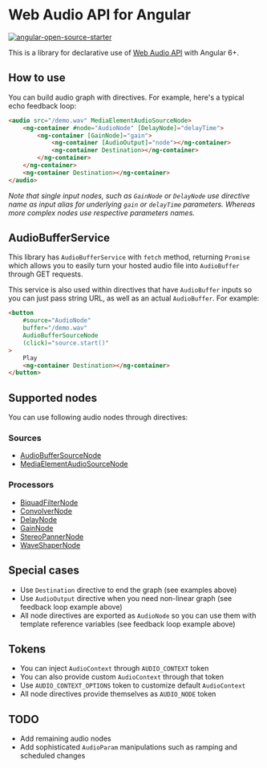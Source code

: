 # Web Audio API for Angular

[![angular-open-source-starter](https://img.shields.io/badge/made%20with-angular--open--source--starter-d81676?logo=angular)](https://github.com/TinkoffCreditSystems/angular-open-source-starter)

This is a library for declarative use of [Web Audio API](https://developer.mozilla.org/en-US/docs/Web/API/Web_Audio_API) with Angular 6+.

## How to use

You can build audio graph with directives. For example, here's a typical echo feedback loop:

```html
<audio src="/demo.wav" MediaElementAudioSourceNode>
    <ng-container #node="AudioNode" [DelayNode]="delayTime">
        <ng-container [GainNode]="gain">
            <ng-container [AudioOutput]="node"></ng-container>
            <ng-container Destination></ng-container>
        </ng-container>
    </ng-container>
    <ng-container Destination></ng-container>
</audio>
```

_Note that single input nodes, such as `GainNode` or `DelayNode` use directive name as
input alias for underlying `gain` or `delayTime` parameters. Whereas more complex nodes
use respective parameters names._

## AudioBufferService

This library has `AudioBufferService` with `fetch` method, returning `Promise` which allows
you to easily turn your hosted audio file into `AudioBuffer` through GET requests.

This service is also used within directives that have `AudioBuffer` inputs so you can just
pass string URL, as well as an actual `AudioBuffer`. For example:

```html
<button
    #source="AudioNode"
    buffer="/demo.wav"
    AudioBufferSourceNode
    (click)="source.start()"
>
    Play
    <ng-container Destination></ng-container>
</button>
```

## Supported nodes

You can use following audio nodes through directives:

### Sources

-   [AudioBufferSourceNode](https://developer.mozilla.org/en-US/docs/Web/API/AudioBufferSourceNode)
-   [MediaElementAudioSourceNode](https://developer.mozilla.org/en-US/docs/Web/API/MediaElementAudioSourceNode)

### Processors

-   [BiquadFilterNode](https://developer.mozilla.org/en-US/docs/Web/API/BiquadFilterNode)
-   [ConvolverNode](https://developer.mozilla.org/en-US/docs/Web/API/ConvolverNode)
-   [DelayNode](https://developer.mozilla.org/en-US/docs/Web/API/DelayNode)
-   [GainNode](https://developer.mozilla.org/en-US/docs/Web/API/GainNode)
-   [StereoPannerNode](https://developer.mozilla.org/en-US/docs/Web/API/StereoPannerNode)
-   [WaveShaperNode](https://developer.mozilla.org/en-US/docs/Web/API/WaveShaperNode)

## Special cases

-   Use `Destination` directive to end the graph (see examples above)
-   Use `AudioOutput` directive when you need non-linear graph (see feedback loop example above)
-   All node directives are exported as `AudioNode` so you can use them with template reference variables (see feedback loop example above)

## Tokens

-   You can inject `AudioContext` through `AUDIO_CONTEXT` token
-   You can also provide custom `AudioContext` through that token
-   Use `AUDIO_CONTEXT_OPTIONS` token to customize default `AudioContext`
-   All node directives provide themselves as `AUDIO_NODE` token

## TODO

-   Add remaining audio nodes
-   Add sophisticated `AudioParam` manipulations such as ramping and scheduled changes
